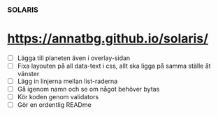 ### SOLARIS

# https://annatbg.github.io/solaris/

- [ ] Lägga till planeten även i overlay-sidan
- [ ] Fixa layouten på all data-text i css, allt ska ligga på samma ställe åt vänster
- [ ] Lägg in linjerna mellan list-raderna
- [ ] Gå igenom namn och se om något behöver bytas
- [ ] Kör koden genom validators
- [ ] Gör en ordentlig READme
